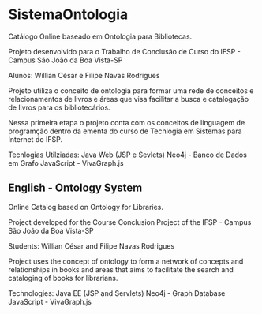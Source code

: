 SistemaOntologia
================

Catálogo Online baseado em Ontologia para Bibliotecas.

Projeto desenvolvido para o Trabalho de Conclusão de Curso do IFSP - Campus São João da Boa Vista-SP

Alunos: Willian César e Filipe Navas Rodrigues

Projeto utiliza o conceito de ontologia para formar uma rede de conceitos e relacionamentos de livros e áreas que visa 
facilitar a busca e catalogação de livros para os bibliotecários.

Nessa primeira etapa o projeto conta com os conceitos de linguagem de programção dentro da ementa do curso de Tecnlogia em
Sistemas para Internet do IFSP.

Tecnlogias Utilziadas: Java Web (JSP e Sevlets)
                       Neo4j - Banco de Dados em Grafo
                       JavaScript - VivaGraph.js


## English - Ontology System

Online Catalog based on Ontology for Libraries.

Project developed for the Course Conclusion Project of the IFSP - Campus São João da Boa Vista-SP

Students: Willian César and Filipe Navas Rodrigues

Project uses the concept of ontology to form a network of concepts and relationships in books and areas that aims to
facilitate the search and cataloging of books for librarians.

Technologies: Java EE (JSP and Servlets)
              Neo4j - Graph Database
              JavaScript - VivaGraph.js
                       
                       
                       
                       
